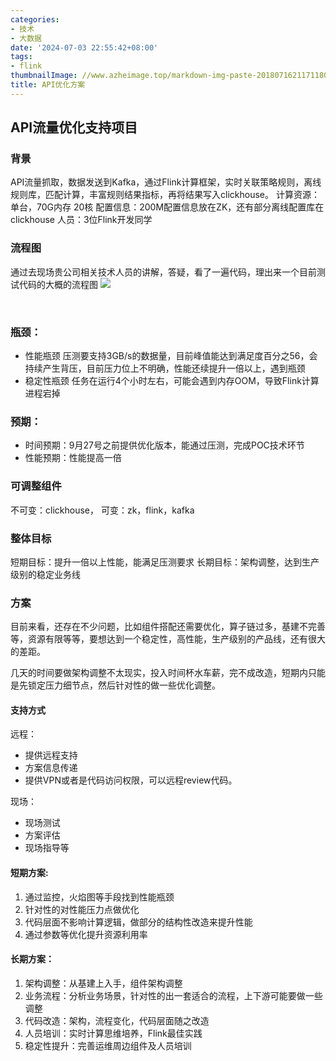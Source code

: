 ```yaml
---
categories:
- 技术
- 大数据
date: '2024-07-03 22:55:42+08:00'
tags:
- flink
thumbnailImage: //www.azheimage.top/markdown-img-paste-20180716211711809.png
title: API优化方案
---
```

## API流量优化支持项目

<!--more-->
### 背景
API流量抓取，数据发送到Kafka，通过Flink计算框架，实时关联策略规则，离线规则库，匹配计算，丰富规则结果指标，再将结果写入clickhouse。
计算资源：单台，70G内存 20核
配置信息：200M配置信息放在ZK，还有部分离线配置库在clickhouse
人员：3位Flink开发同学


### 流程图
通过去现场贵公司相关技术人员的讲解，答疑，看了一遍代码，理出来一个目前测试代码的大概的流程图
![](https://www.azheimage.top/markdown-img-paste-20210923122040281.png)

</br>

### 瓶颈：
- 性能瓶颈
压测要支持3GB/s的数据量，目前峰值能达到满足度百分之56，会持续产生背压，目前压力位上不明确，性能还续提升一倍以上，遇到瓶颈
- 稳定性瓶颈
任务在运行4个小时左右，可能会遇到内存OOM，导致Flink计算进程宕掉

### 预期：
- 时间预期：9月27号之前提供优化版本，能通过压测，完成POC技术环节
- 性能预期：性能提高一倍

### 可调整组件
不可变：clickhouse，
可变：zk，flink，kafka

### 整体目标
短期目标：提升一倍以上性能，能满足压测要求
长期目标：架构调整，达到生产级别的稳定业务线

### 方案
目前来看，还存在不少问题，比如组件搭配还需要优化，算子链过多，基建不完善等，资源有限等等，要想达到一个稳定性，高性能，生产级别的产品线，还有很大的差距。

几天的时间要做架构调整不太现实，投入时间杯水车薪，完不成改造，短期内只能是先锁定压力细节点，然后针对性的做一些优化调整。

#### 支持方式
远程：
- 提供远程支持
- 方案信息传递
- 提供VPN或者是代码访问权限，可以远程review代码。

现场：
- 现场测试
- 方案评估
- 现场指导等

#### 短期方案: 
1. 通过监控，火焰图等手段找到性能瓶颈
2. 针对性的对性能压力点做优化
3. 代码层面不影响计算逻辑，做部分的结构性改造来提升性能
4. 通过参数等优化提升资源利用率

#### 长期方案：
1. 架构调整：从基建上入手，组件架构调整
2. 业务流程：分析业务场景，针对性的出一套适合的流程，上下游可能要做一些调整
3. 代码改造：架构，流程变化，代码层面随之改造
4. 人员培训：实时计算思维培养，Flink最佳实践
5. 稳定性提升：完善运维周边组件及人员培训



